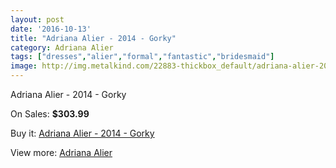 ```yaml
---
layout: post
date: '2016-10-13'
title: "Adriana Alier - 2014 - Gorky"
category: Adriana Alier
tags: ["dresses","alier","formal","fantastic","bridesmaid"]
image: http://img.metalkind.com/22883-thickbox_default/adriana-alier-2014-gorky.jpg
---
```

Adriana Alier - 2014 - Gorky

On Sales: **$303.99**
<a href="https://www.metalkind.com/en/adriana-alier/9720-adriana-alier-2014-gorky.html"><amp-img layout="responsive" width="600" height="600" src="//img.metalkind.com/22883-thickbox_default/adriana-alier-2014-gorky.jpg" alt="Adriana Alier - 2014 - Gorky 0" /></a>
<a href="https://www.metalkind.com/en/adriana-alier/9720-adriana-alier-2014-gorky.html"><amp-img layout="responsive" width="600" height="600" src="//img.metalkind.com/22885-thickbox_default/adriana-alier-2014-gorky.jpg" alt="Adriana Alier - 2014 - Gorky 1" /></a>

Buy it: [Adriana Alier - 2014 - Gorky](https://www.metalkind.com/en/adriana-alier/9720-adriana-alier-2014-gorky.html "Adriana Alier - 2014 - Gorky")

View more: [Adriana Alier](https://www.metalkind.com/en/116-adriana-alier "Adriana Alier")